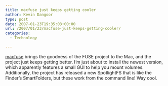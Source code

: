 ```yaml
---
title: macfuse just keeps getting cooler
author: Kevin Dangoor
type: post
date: 2007-01-23T19:35:03+00:00
url: /2007/01/23/macfuse-just-keeps-getting-cooler/
categories:
  - Technology

---
```

[macfuse][1] brings the goodness of the FUSE project to the Mac, and the project just keeps getting better. I&#8217;m just about to install the newest version, which apparently features a small GUI to help you mount volumes. Additionally, the project has released a new SpotlightFS that is like the Finder&#8217;s SmartFolders, but these work from the command line! Way cool.

 [1]: http://code.google.com/p/macfuse/